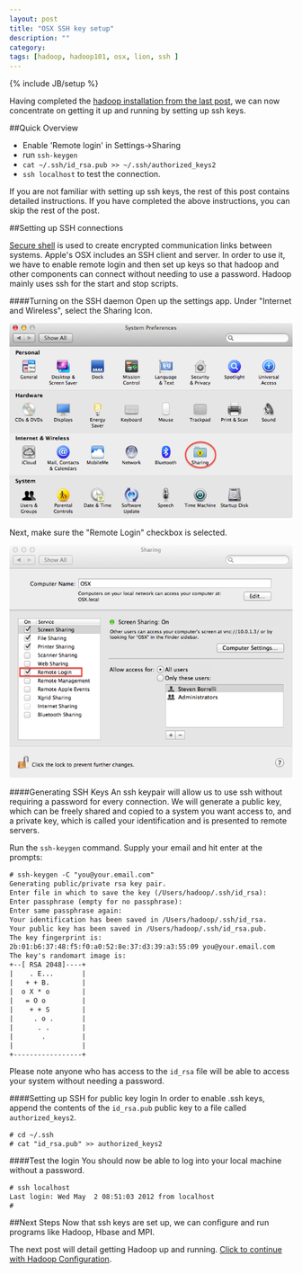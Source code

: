 ```yaml
---
layout: post
title: "OSX SSH key setup"
description: ""
category: 
tags: [hadoop, hadoop101, osx, lion, ssh ]
---
```

{% include JB/setup %}

Having completed the [hadoop installation from the last post](/2012/04/29/installing-hadoop-on-osx-lion/), we can now concentrate on getting it up and running by setting up ssh keys. 


##Quick Overview

* Enable 'Remote login' in Settings->Sharing
* run `ssh-keygen`
* `cat ~/.ssh/id_rsa.pub >> ~/.ssh/authorized_keys2`
* `ssh localhost` to test the connection. 

If you are not familiar with setting up ssh keys, the rest of this post contains detailed instructions. If you have completed the above instructions, you can skip the rest of the post. 


##Setting up SSH connections 

[Secure shell](http://en.wikipedia.org/wiki/Secure_Shell) is used to create encrypted communication links between systems. Apple's OSX includes an SSH client and server. In order to use it, we have to enable remote login and then set up keys so that hadoop and other components can connect without needing to use a password. Hadoop mainly uses ssh for the start and stop scripts. 


####Turning on the SSH daemon
Open up the settings app. Under "Internet and Wireless", select the Sharing Icon. 

<img src="/assets/images/hadoop_tutorials/OSX_sharing_settings.png"/>

Next, make sure the "Remote Login" checkbox is selected. 

<img src="/assets/images/hadoop_tutorials/OSX_remote_login_settings.png"/>



####Generating SSH Keys
An ssh keypair will allow us to use ssh without requiring a password for every connection. We will generate a public key, which can be freely shared and copied to a system you want access to, and a private key, which is called your identification and is presented to remote servers. 

Run the `ssh-keygen` command. Supply your email and hit enter at the prompts:

	# ssh-keygen -C "you@your.email.com"
	Generating public/private rsa key pair.
	Enter file in which to save the key (/Users/hadoop/.ssh/id_rsa): 
	Enter passphrase (empty for no passphrase): 
	Enter same passphrase again: 
	Your identification has been saved in /Users/hadoop/.ssh/id_rsa.
	Your public key has been saved in /Users/hadoop/.ssh/id_rsa.pub.
	The key fingerprint is:
	2b:01:b6:37:48:f5:f0:a0:52:8e:37:d3:39:a3:55:09 you@your.email.com
	The key's randomart image is:
	+--[ RSA 2048]----+
	|    . E...       |
	|   + + B.        |
	|  o X * o        |
	|   = O o         |
	|    + + S        |
	|     . o .       |
	|      . .        |
	|       .         |
	|                 |
	+-----------------+

Please note anyone who has access to the `id_rsa` file will be able to access your system without needing a password. 



####Setting up SSH for public key login
In order to enable .ssh keys, append the contents of the `id_rsa.pub` public key to a file called `authorized_keys2`.  

	# cd ~/.ssh
	# cat "id_rsa.pub" >> authorized_keys2 
	
####Test the login
You should now be able to log into your local machine without a password. 

    # ssh localhost
    Last login: Wed May  2 08:51:03 2012 from localhost	
    # 


##Next Steps
Now that ssh keys are set up, we can configure and run programs like Hadoop, Hbase and MPI. 

The next post will detail getting Hadoop up and running. [Click to continue with Hadoop Configuration](/2012/05/03/hadoop-initial-configuration/index.html).  
